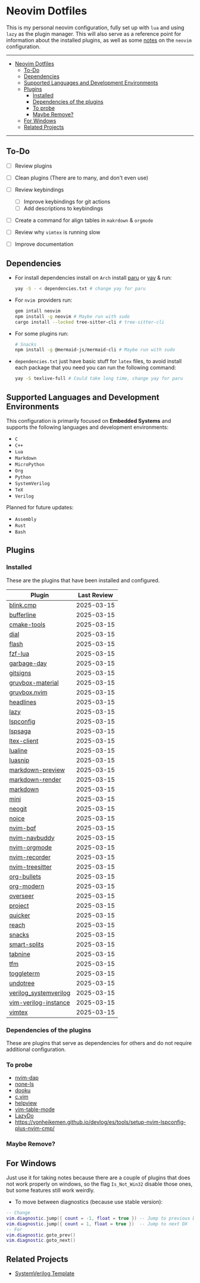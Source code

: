 # Neovim Dotfiles

This is my personal neovim configuration, fully set up with `lua` and using `lazy` as the plugin manager. This will
also serve as a reference point for information about the installed plugins, as well as some
[notes](./docs/cheatsheet.md) on the `neovim` configuration.


---

<!--toc:start-->
- [Neovim Dotfiles](#neovim-dotfiles)
  - [To-Do](#to-do)
  - [Dependencies](#dependencies)
  - [Supported Languages and Development Environments](#supported-languages-and-development-environments)
  - [Plugins](#plugins)
    - [Installed](#installed)
    - [Dependencies of the plugins](#dependencies-of-the-plugins)
    - [To probe](#to-probe)
    - [Maybe Remove?](#maybe-remove)
  - [For Windows](#for-windows)
  - [Related Projects](#related-projects)
<!--toc:end-->

---


## To-Do
* [ ] Review plugins
* [ ] Clean plugins (There are to many, and don't even use)
* [ ] Review keybindings
    - [ ] Improve keybindings for git actions
    - [ ] Add descriptions to keybindings
* [ ] Create a command for align tables in `makrdown` & `orgmode`
* [ ] Review why `vimtex` is running slow
* [ ] Improve documentation


## Dependencies

- For install dependencies install on `Arch` install [paru](https://github.com/Morganamilo/paru) or [yay](https://github.com/Jguer/yay) & run:
    ```sh
    yay -S - < dependencies.txt # change yay for paru
    ```

- For `nvim `providers run:
    ```sh
    gem intall neovim
    npm install -g neovim # Maybe run with sudo
    cargo install --locked tree-sitter-cli # tree-sitter-cli
    ```

- For some plugins run:
    ```sh
    # Snacks
    npm install -g @mermaid-js/mermaid-cli # Maybe run with sudo
    ```

- `dependencies.txt` just have basic stuff for `latex` files, to avoid install each package that you need you can run
the following command:
    ```sh
    yay -S texlive-full # Could take long time, change yay for paru
    ```



## Supported Languages and Development Environments
This configuration is primarily focused on **Embedded Systems** and supports the following languages and development environments:
- `C`
- `C++`
- `Lua`
- `Markdown`
- `MicroPython`
- `Org`
- `Python`
- `SystemVerilog`
- `TeX`
- `Verilog`

Planned for future updates:
- `Assembly`
- `Rust`
- `Bash`

## Plugins

### Installed

These are the plugins that have been installed and configured.

| Plugin                                                                                      | Last Review   |
| ------------------------------------------------------------------------------------------- | ------------- |
| [blink.cmp](https://github.com/Saghen/blink.cmp)                                            | 2025-03-15    |
| [bufferline](https://github.com/akinsho/bufferline.nvim?tab=readme-ov-file)                 | 2025-03-15    |
| [cmake-tools](https://github.com/Civitasv/cmake-tools.nvim)                                 | 2025-03-15    |
| [dial](https://github.com/monaqa/dial.nvim)                                                 | 2025-03-15    |
| [flash](https://github.com/folke/flash.nvim)                                                | 2025-03-15    |
| [fzf-lua](https://github.com/ibhagwan/fzf-lua)                                              | 2025-03-15    |
| [garbage-day](https://github.com/Zeioth/garbage-day.nvim)                                   | 2025-03-15    |
| [gitsigns](https://github.com/lewis6991/gitsigns.nvim)                                      | 2025-03-15    |
| [gruvbox-material](https://github.com/sainnhe/gruvbox-material)                             | 2025-03-15    |
| [gruvbox.nvim](https://github.com/ellisonleao/gruvbox.nvim)                                 | 2025-03-15    |
| [headlines](https://github.com/lukas-reineke/headlines.nvim)                                | 2025-03-15    |
| [lazy](https://github.com/folke/lazy.nvim)                                                  | 2025-03-15    |
| [lspconfig](https://github.com/neovim/nvim-lspconfig/tree/master)                           | 2025-03-15    |
| [lspsaga](https://nvimdev.github.io/lspsaga/)                                               | 2025-03-15    |
| [ltex-client](https://github.com/icewind/ltex-client.nvim)                                  | 2025-03-15    |
| [lualine](https://github.com/nvim-lualine/lualine.nvim)                                     | 2025-03-15    |
| [luasnip](https://github.com/L3MON4D3/LuaSnip)                                              | 2025-03-15    |
| [markdown-preview](https://github.com/iamcco/markdown-preview.nvim.git)                     | 2025-03-15    |
| [markdown-render](https://github.com/MeanderingProgrammer/render-markdown.nvim.git)         | 2025-03-15    |
| [markdown](https://github.com/tadmccorkle/markdown.nvim)                                    | 2025-03-15    |
| [mini](https://github.com/echasnovski/mini.nvim.git)                                        | 2025-03-15    |
| [neogit](https://github.com/NeogitOrg/neogit)                                               | 2025-03-15    |
| [noice](https://github.com/folke/noice.nvim)                                                | 2025-03-15    |
| [nvim-bqf](https://github.com/kevinhwang91/nvim-bqf)                                        | 2025-03-15    |
| [nvim-navbuddy](https://github.com/SmiteshP/nvim-navbuddy.git)                              | 2025-03-15    |
| [nvim-orgmode](https://github.com/nvim-orgmode/orgmode)                                     | 2025-03-15    |
| [nvim-recorder](https://github.com/chrisgrieser/nvim-recorder)                              | 2025-03-15    |
| [nvim-treesitter](https://github.com/nvim-treesitter/nvim-treesitter)                       | 2025-03-15    |
| [org-bullets](https://github.com/nvim-orgmode/org-bullets.nvim)                             | 2025-03-15    |
| [org-modern](https://github.com/danilshvalov/org-modern.nvim)                               | 2025-03-15    |
| [overseer](https://github.com/stevearc/overseer.nvim)                                       | 2025-03-15    |
| [project](https://github.com/ahmedkhalf/project.nvim)                                       | 2025-03-15    |
| [quicker](https://github.com/stevearc/quicker.nvim)                                         | 2025-03-15    |
| [reach](https://github.com/toppair/reach.nvim)                                              | 2025-03-15    |
| [snacks](https://github.com/folke/snacks.nvim)                                              | 2025-03-15    |
| [smart-splits](https://github.com/mrjones2014/smart-splits.nvim)                            | 2025-03-15    |
| [tabnine](https://github.com/codota/tabnine-nvim)                                           | 2025-03-15    |
| [tfm](https://github.com/Rolv-Apneseth/tfm.nvim)                                            | 2025-03-15    |
| [toggleterm](https://github.com/akinsho/toggleterm.nvim)                                    | 2025-03-15    |
| [undotree](https://github.com/jiaoshijie/undotree)                                          | 2025-03-15    |
| [verilog_systemverilog](https://github.com/vhda/verilog_systemverilog.vim)                  | 2025-03-15    |
| [vim-verilog-instance](https://github.com/antoinemadec/vim-verilog-instance)                | 2025-03-15    |
| [vimtex](https://github.com/lervag/vimtex)                                                  | 2025-03-15    |

### Dependencies of the plugins

These are plugins that serve as dependencies for others and do not require additional configuration.

### To probe

* [nvim-dap](https://github.com/mfussenegger/nvim-dap)
* [none-ls](https://github.com/nvimtools/none-ls.nvim)
* [dooku](https://github.com/Zeioth/dooku.nvim)
* [c.vim](https://github.com/vim-scripts/c.vim)
* [helpview](https://github.com/OXY2DEV/helpview.nvim)
* [vim-table-mode](https://github.com/dhruvasagar/vim-table-mod)
* [LazyDo](https://github.com/Dan7h3x/LazyDo)
* https://vonheikemen.github.io/devlog/es/tools/setup-nvim-lspconfig-plus-nvim-cmp/

### Maybe Remove?

## For Windows
Just use it for taking notes because there are a couple of plugins that does not work properly on windows, so the
flag `Is_Not_Win32` disable those ones, but some features still work weirdly.

- To move between diagnostics (because use stable version):
```lua
-- Change
vim.diagnostic.jump({ count = -1, float = true }) -- Jump to previous Dx
vim.diagnostic.jump({ count = 1, float = true })  -- Jump to next DX
-- For
vim.diagnostic.goto_prev()
vim.diagnostic.goto_next()
```


## Related Projects
* [SystemVerilog Template](https://gitlab.com/HugoBec/sv-template.git)
